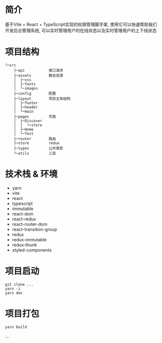 # 简介

基于Vite + React + TypeScript实现的权限管理脚手架,
使用它可以快速帮助我们开发后台管理系统,
可以实时管理用户的在线状态以及实时管理用户的上下线状态

# 项目结构

```textmate
└─src
    ├─api           接口请求
    ├─assets        静态资源
    │  ├─css
    │  ├─fonts
    │  └─images
    ├─config        配置
    ├─layout        项目主体结构
    │  ├─footer
    │  ├─header
    │  └─main
    ├─pages         页面
    │  ├─Discover
    │  │  └─store
    │  ├─Home
    │  └─Test
    ├─router        路由
    ├─store         redux
    ├─types         公共类型
    └─utils         工具
```

# 技术栈 & 环境

- yarn
- vite
- react
- typescript
- immutable
- react-dom
- react-redux
- react-router-dom
- react-transition-group
- redux
- redux-immutable
- redux-thunk
- styled-components

# 项目启动

```shell
git clone ...
yarn -i
yarn dev
```

# 项目打包

```shell
yarn build
```

...
